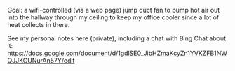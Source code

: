 
Goal: a wifi-controlled (via a web page) jump duct fan to pump hot air out into the hallway through my ceiling to keep my office cooler since a lot of heat collects in there. 

See my personal notes here (private), including a chat with Bing Chat about it: https://docs.google.com/document/d/1gdlSE0_JibHZmaKcyZn1YVKZFB1NWQJJKGUNurAn57Y/edit
